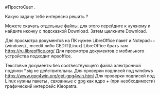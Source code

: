 #ПростоСвет .

Какую задачу тебе интересно решить ?

Можете скачать отдельные файлы, для этого перейдите к нужному и найдите иконку с подсказкой Download.
Затем щелкните Download.

Для просмотра документов на ПК нужен LibreOffice пакет и Notepad++(windows) , mcedit либо GEDIT(Linux)
LibreOffice брать там https://ru.libreoffice.org/
Для просмотра документов с мобильного устройства подходит wpsoffice.

Текстовые документы без соотвествующего файла электронной подписи *.sig не действительны.
Для проверки подписей под windows https://www.gpg4win.org/get-gpg4win.html
Для проверки подписей под Linux нужны пакеты , связанные c gpg как ядро + (при необходимости) графический интерфейс Kleopatra. 



